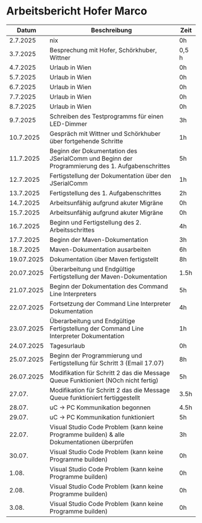 # Arbeitsbericht Hofer Marco

| Datum | Beschreibung | Zeit |
| ---- | ---- | ---- |
| 2.7.2025 | nix | 0h |
| 3.7.2025 | Besprechung mit Hofer, Schörkhuber, Wittner | 0,5 h |
| 4.7.2025 | Urlaub in Wien | 0h
| 5.7.2025 | Urlaub in Wien | 0h|
| 6.7.2025 | Urlaub in Wien | 0h|
| 7.7.2025 | Urlaub in Wien | 0h|
| 8.7.2025 | Urlaub in Wien | 0h|
| 9.7.2025 | Schreiben des Testprogramms für einen LED-Dimmer | 3h |
| 10.7.2025 | Gespräch mit Wittner und Schörkhuber über fortgehende Schritte | 1h |
| 11.7.2025 | Beginn der Dokumentation des JSerialComm und Beginn der Programmierung des 1. Aufgabenschrittes | 5h |
| 12.7.2025 | Fertigstellung der Dokumentation über den JSerialComm | 1h |
| 13.7.2025 | Fertigstellung des 1. Aufgabenschrittes | 2h |
| 14.7.2025 | Arbeitsunfähig aufgrund akuter Migräne | 0h |
| 15.7.2025 | Arbeitsunfähig aufgrund akuter Migräne | 0h |
| 16.7.2025 | Beginn und Fertigstellung des 2. Arbeitsschrittes | 4h |
| 17.7.2025 | Beginn der Maven-Dokumentation | 3h |
| 18.7.2025 | Maven-Dokumentation ausarbeiten | 6h |
| 19.07.2025 | Dokumentation über Maven fertigstellt | 8h |
| 20.07.2025 | Überarbeitung und Endgültige Fertigstellung der Maven-Dokumentation| 1.5h |
| 21.07.2025 | Beginn der Dokumentation des Command Line Interpreters | 5h |
| 22.07.2025 | Fortsetzung der Command Line Interpreter Dokumentation | 4h |
| 23.07.2025 | Überarbeitung und Endgültige Fertigstellung der Command Line Interpreter Dokumentation | 1h |
| 24.07.2025 | Tagesurlaub | 0h
| 25.07.2025 | Beginn der Programmierung und Fertigstellung für Schritt 3 (Email 17.07) | 8h |
| 26.07.2025 | Modifikation für Schritt 2 das die Message Queue Funktioniert (NOch nicht fertig) | 5h |
| 27.07. | Modifikation für Schritt 2 das die Message Queue funktioniert fertiggestellt | 3.5h |
| 28.07. | uC -> PC Kommunikation begonnen | 4.5h |
| 29.07. | uC -> PC Kommunikation funktioniert | 5h |
| 22.07. | Visual Studio Code Problem (kann keine Programme builden) & alle Dokumentationen überprüfen | 3h |
| 30.07. | Visual Studio Code Problem (kann keine Programme builden) | 0h |
| 1.08.  | Visual Studio Code Problem (kann keine Programme builden) | 0h |
| 2.08.  | Visual Studio Code Problem (kann keine Programme builden) | 0h |
| 3.08.  | Visual Studio Code Problem (kann keine Programme builden) | 0h |
